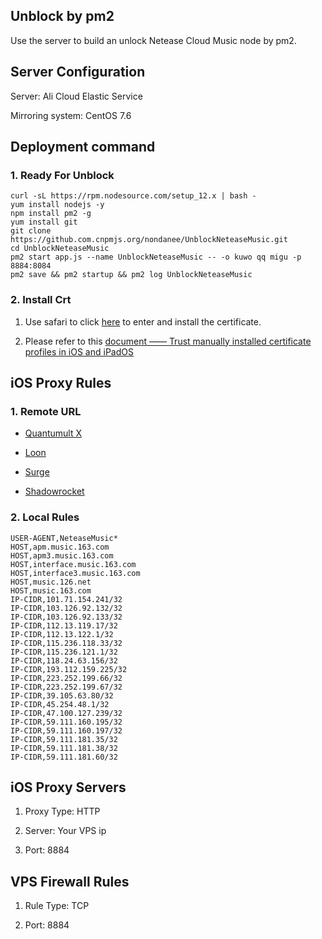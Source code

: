 ## Unblock by pm2

Use the server to build an unlock Netease Cloud Music node by pm2.

## Server Configuration

Server: Ali Cloud Elastic Service

Mirroring system: CentOS 7.6

## Deployment command

### 1. Ready For Unblock

```
curl -sL https://rpm.nodesource.com/setup_12.x | bash -
yum install nodejs -y
npm install pm2 -g
yum install git
git clone https://github.com.cnpmjs.org/nondanee/UnblockNeteaseMusic.git
cd UnblockNeteaseMusic
pm2 start app.js --name UnblockNeteaseMusic -- -o kuwo qq migu -p 8884:8084
pm2 save && pm2 startup && pm2 log UnblockNeteaseMusic
```

### 2. Install Crt

1. Use safari to click [here](https://raw.githubusercontent.com/nondanee/UnblockNeteaseMusic/master/ca.crt) to enter and install the certificate.

2. Please refer to this [document —— Trust manually installed certificate profiles in iOS and iPadOS](https://support.apple.com/en-us/HT204477)

## iOS Proxy Rules

### 1. Remote URL

- [Quantumult X](https://raw.githubusercontent.com/blackmatrix7/ios_rule_script/master/rule/QuantumultX/NetEaseMusic/NetEaseMusic.list)

- [Loon](https://raw.githubusercontent.com/blackmatrix7/ios_rule_script/master/rule/Loon/NetEaseMusic/NetEaseMusic.list)

- [Surge](https://raw.githubusercontent.com/blackmatrix7/ios_rule_script/master/rule/Surge/NetEaseMusic/NetEaseMusic.list)

- [Shadowrocket](https://raw.githubusercontent.com/blackmatrix7/ios_rule_script/master/rule/Shadowrocket/NetEaseMusic/NetEaseMusic.list)

### 2. Local Rules

```
USER-AGENT,NeteaseMusic*
HOST,apm.music.163.com
HOST,apm3.music.163.com
HOST,interface.music.163.com
HOST,interface3.music.163.com
HOST,music.126.net
HOST,music.163.com
IP-CIDR,101.71.154.241/32
IP-CIDR,103.126.92.132/32
IP-CIDR,103.126.92.133/32
IP-CIDR,112.13.119.17/32
IP-CIDR,112.13.122.1/32
IP-CIDR,115.236.118.33/32
IP-CIDR,115.236.121.1/32
IP-CIDR,118.24.63.156/32
IP-CIDR,193.112.159.225/32
IP-CIDR,223.252.199.66/32
IP-CIDR,223.252.199.67/32
IP-CIDR,39.105.63.80/32
IP-CIDR,45.254.48.1/32
IP-CIDR,47.100.127.239/32
IP-CIDR,59.111.160.195/32
IP-CIDR,59.111.160.197/32
IP-CIDR,59.111.181.35/32
IP-CIDR,59.111.181.38/32
IP-CIDR,59.111.181.60/32
```

## iOS Proxy Servers

1. Proxy Type: HTTP

2. Server: Your VPS ip

3. Port: 8884

## VPS Firewall Rules

1. Rule Type: TCP

2. Port: 8884
